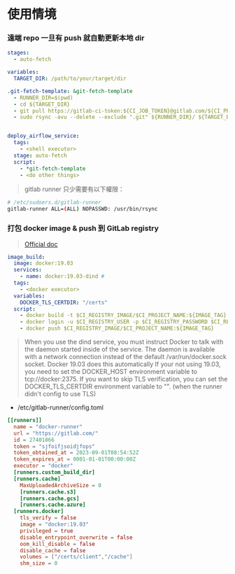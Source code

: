 # 使用情境


### 遠端 repo 一旦有 push 就自動更新本地 dir

```yaml
stages:
  - auto-fetch

variables:
  TARGET_DIR: /path/to/your/target/dir

.git-fetch-template: &git-fetch-template
  - RUNNER_DIR=$(pwd)
  - cd ${TARGET_DIR}
  - git pull https://gitlab-ci-token:${CI_JOB_TOKEN}@gitlab.com/${CI_PROJECT_PATH}.git $CI_COMMIT_REF_NAME
  - sudo rsync -avu --delete --exclude ".git" ${RUNNER_DIR}/ ${TARGET_DIR}


deploy_airflow_service:
  tags:
    - <shell executor>
  stage: auto-fetch
  script:
    - *git-fetch-template
    - <do other things>
```

> gitlab runner 只少需要有以下權限：

```bash
# /etc/sudoers.d/gitlab-runner
gitlab-runner ALL=(ALL) NOPASSWD: /usr/bin/rsync
```

### 打包 docker image & push 到 GitLab registry

> [Official doc](https://docs.gitlab.com/ee/ci/docker/using_docker_build.html#use-docker-in-docker-executor)


```yaml
image_build:
  image: docker:19.03 
  services:
    - name: docker:19.03-dind # 
  tags: 
    - <docker executor> 
  variables:
    DOCKER_TLS_CERTDIR: "/certs"
  script:
    - docker build -t $CI_REGISTRY_IMAGE/$CI_PROJECT_NAME:${IMAGE_TAG} .
    - docker login -u $CI_REGISTRY_USER -p $CI_REGISTRY_PASSWORD $CI_REGISTRY
    - docker push $CI_REGISTRY_IMAGE/$CI_PROJECT_NAME:${IMAGE_TAG}
```

> When you use the dind service, you must instruct Docker to talk with the daemon started inside of the service.
> The daemon is available with a network connection instead of the default /var/run/docker.sock socket.
> Docker 19.03 does this automatically
> If your not using 19.03, you need to set the DOCKER_HOST environment variable to tcp://docker:2375.
> If you want to skip TLS verification, you can set the DOCKER_TLS_CERTDIR environment variable to "". (when the runner didn't config to use TLS)



* /etc/gitlab-runner/config.toml

```toml
[[runners]]
  name = "docker-runner"
  url = "https://gitlab.com/"
  id = 27401866
  token = "sjfoifjsoidjfops"
  token_obtained_at = 2023-09-01T08:54:52Z
  token_expires_at = 0001-01-01T00:00:00Z
  executor = "docker"
  [runners.custom_build_dir]
  [runners.cache]
    MaxUploadedArchiveSize = 0
    [runners.cache.s3]
    [runners.cache.gcs]
    [runners.cache.azure]
  [runners.docker]
    tls_verify = false
    image = "docker:19.03"
    privileged = true
    disable_entrypoint_overwrite = false
    oom_kill_disable = false
    disable_cache = false
    volumes = ["/certs/client","/cache"]
    shm_size = 0
```